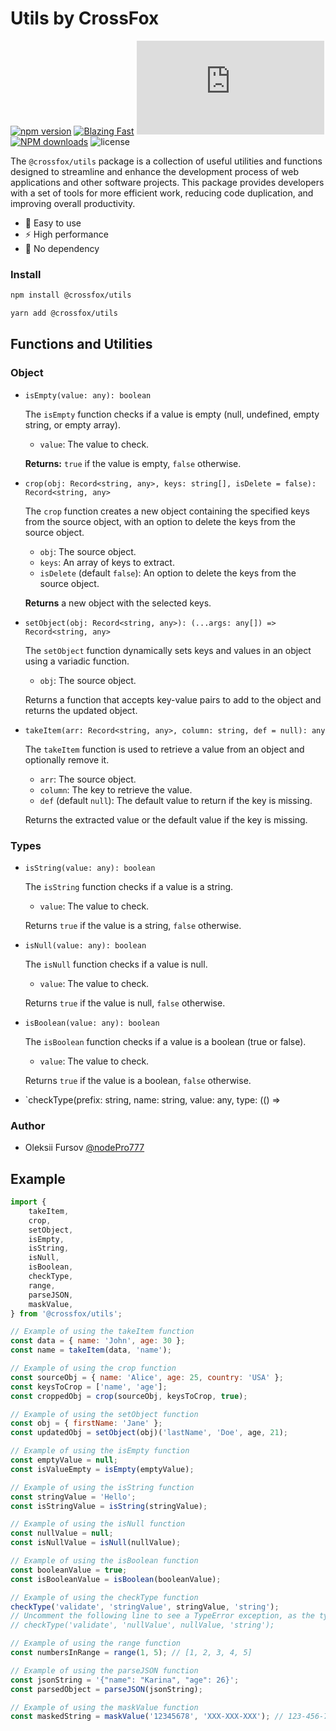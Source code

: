 # Utils by CrossFox

[![npm version](https://badge.fury.io/js/@crossfox%2Futils.svg)](https://www.npmjs.com/package/@crossfox/utils)
[![Blazing Fast](https://badgen.now.sh/badge/speed/blazing%20%F0%9F%94%A5/green)](https://unpkg.com/@crossfox/utils)
[![gzip size](http://img.badgesize.io/https://unpkg.com/@crossfox/utils/dist/index.js?compression=gzip)](https://unpkg.com/@crossfox/utils/dist/index.js)
[![NPM downloads][download-image]][download-url]
![license](https://badgen.now.sh/badge/license/Apache-2.0)

[download-image]: https://img.shields.io/npm/dm/@crossfox/utils.svg?style=flat-square

[download-url]: https://npmjs.org/package/@crossfox/utils


The `@crossfox/utils` package is a collection of useful utilities and functions designed to streamline and enhance the development process of web applications and other software projects. This package provides developers with a set of tools for more efficient work, reducing code duplication, and improving overall productivity.

* 🌟 Easy to use
* ⚡ High performance
* 🔗 No dependency


### Install

```bash
npm install @crossfox/utils
```

```bash
yarn add @crossfox/utils
```
## Functions and Utilities

### Object

- `isEmpty(value: any): boolean`

	The `isEmpty` function checks if a value is empty (null, undefined, empty string, or empty array).

	- `value`: The value to check.

	**Returns:** `true` if the value is empty, `false` otherwise.

- `crop(obj: Record<string, any>, keys: string[], isDelete = false): Record<string, any>`

	The `crop` function creates a new object containing the specified keys from the source object, with an option to delete the keys from the source object.

	- `obj`: The source object.
	- `keys`: An array of keys to extract.
	- `isDelete` (default `false`): An option to delete the keys from the source object.

	**Returns** a new object with the selected keys.

- `setObject(obj: Record<string, any>): (...args: any[]) => Record<string, any>`

	The `setObject` function dynamically sets keys and values in an object using a variadic function.

	- `obj`: The source object.

	Returns a function that accepts key-value pairs to add to the object and returns the updated object.

- `takeItem(arr: Record<string, any>, column: string, def = null): any`

	The `takeItem` function is used to retrieve a value from an object and optionally remove it.

	- `arr`: The source object.
	- `column`: The key to retrieve the value.
	- `def` (default `null`): The default value to return if the key is missing.

	Returns the extracted value or the default value if the key is missing.

### Types

- `isString(value: any): boolean`

	The `isString` function checks if a value is a string.

	- `value`: The value to check.

	Returns `true` if the value is a string, `false` otherwise.

- `isNull(value: any): boolean`

	The `isNull` function checks if a value is null.

	- `value`: The value to check.

	Returns `true` if the value is null, `false` otherwise.

- `isBoolean(value: any): boolean`

	The `isBoolean` function checks if a value is a boolean (true or false).

	- `value`: The value to check.

	Returns `true` if the value is a boolean, `false` otherwise.

- `checkType(prefix: string, name: string, value: any, type: (() =>


### Author

- Oleksii Fursov [@nodePro777](https://t.me/nodePro777)


## Example

```js
import {
	takeItem,
	crop,
	setObject,
	isEmpty,
	isString,
	isNull,
	isBoolean,
	checkType,
	range,
	parseJSON,
	maskValue,
} from '@crossfox/utils';

// Example of using the takeItem function
const data = { name: 'John', age: 30 };
const name = takeItem(data, 'name');

// Example of using the crop function
const sourceObj = { name: 'Alice', age: 25, country: 'USA' };
const keysToCrop = ['name', 'age'];
const croppedObj = crop(sourceObj, keysToCrop, true);

// Example of using the setObject function
const obj = { firstName: 'Jane' };
const updatedObj = setObject(obj)('lastName', 'Doe', age, 21);

// Example of using the isEmpty function
const emptyValue = null;
const isValueEmpty = isEmpty(emptyValue);

// Example of using the isString function
const stringValue = 'Hello';
const isStringValue = isString(stringValue);

// Example of using the isNull function
const nullValue = null;
const isNullValue = isNull(nullValue);

// Example of using the isBoolean function
const booleanValue = true;
const isBooleanValue = isBoolean(booleanValue);

// Example of using the checkType function
checkType('validate', 'stringValue', stringValue, 'string');
// Uncomment the following line to see a TypeError exception, as the type 'string' does not match the nullValue variable
// checkType('validate', 'nullValue', nullValue, 'string');

// Example of using the range function
const numbersInRange = range(1, 5); // [1, 2, 3, 4, 5]

// Example of using the parseJSON function
const jsonString = '{"name": "Karina", "age": 26}';
const parsedObject = parseJSON(jsonString); 

// Example of using the maskValue function
const maskedString = maskValue('12345678', 'XXX-XXX-XXX'); // 123-456-789
```
